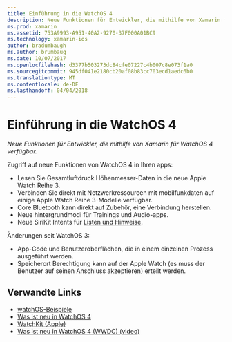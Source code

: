 ```yaml
---
title: Einführung in die WatchOS 4
description: Neue Funktionen für Entwickler, die mithilfe von Xamarin für WatchOS 4 verfügbar.
ms.prod: xamarin
ms.assetid: 753A9993-A951-40A2-9270-37F000A01BC9
ms.technology: xamarin-ios
author: bradumbaugh
ms.author: brumbaug
ms.date: 10/07/2017
ms.openlocfilehash: d3377b503273dc84cfe07227c4b007c8e073f1a0
ms.sourcegitcommit: 945df041e2180cb20af08b83cc703ecd1aedc6b0
ms.translationtype: MT
ms.contentlocale: de-DE
ms.lasthandoff: 04/04/2018
---
```

# <a name="introduction-to-watchos-4"></a>Einführung in die WatchOS 4

_Neue Funktionen für Entwickler, die mithilfe von Xamarin für WatchOS 4 verfügbar._

Zugriff auf neue Funktionen von WatchOS 4 in Ihren apps:

* Lesen Sie Gesamtluftdruck Höhenmesser-Daten in die neue Apple Watch Reihe 3.
* Verbinden Sie direkt mit Netzwerkressourcen mit mobilfunkdaten auf einige Apple Watch Reihe 3-Modelle verfügbar.
* Core Bluetooth kann direkt auf Zubehör, eine Verbindung herstellen.
* Neue hintergrundmodi für Trainings und Audio-apps.
* Neue SiriKit Intents für [Listen und Hinweise](~/ios/platform/introduction-to-ios11/sirikit.md).

Änderungen seit WatchOS 3:

* App-Code und Benutzeroberflächen, die in einem einzelnen Prozess ausgeführt werden.
* Speicherort Berechtigung kann auf der Apple Watch (es muss der Benutzer auf seinen Anschluss akzeptieren) erteilt werden.


## <a name="related-links"></a>Verwandte Links

- [watchOS-Beispiele](https://developer.xamarin.com/samples/watchos/all/)
- [Was ist neu in WatchOS 4](https://developer.apple.com/watchos/)
- [WatchKit (Apple)](https://developer.apple.com/documentation/watchkit)
- [Was ist neu in WatchOS 4 (WWDC) (video)](https://developer.apple.com/videos/play/wwdc2017/205/)
